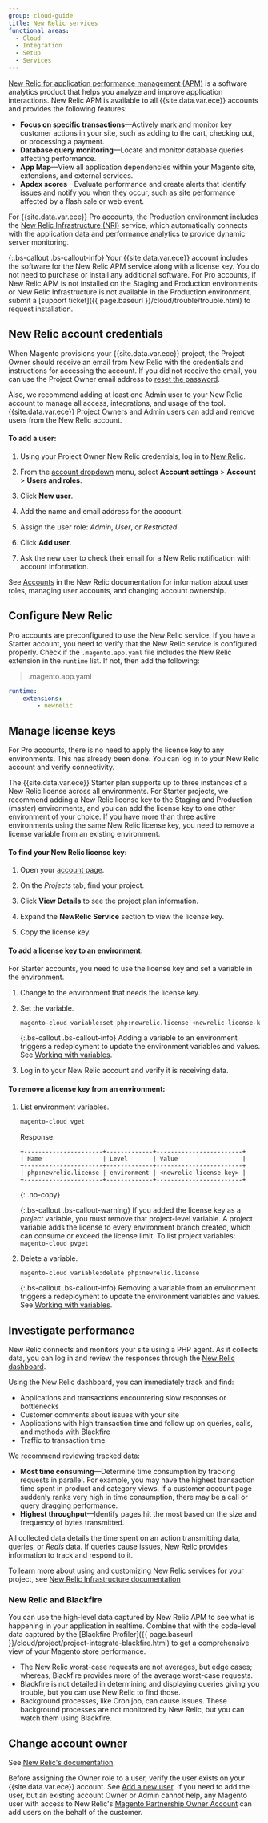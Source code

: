```yaml
---
group: cloud-guide
title: New Relic services
functional_areas:
  - Cloud
  - Integration
  - Setup
  - Services
---
```


[New Relic for application performance management (APM)](https://docs.newrelic.com/docs/apm/new-relic-apm/getting-started/introduction-new-relic-apm) is a software analytics product that helps you analyze and improve application interactions. New Relic APM is available to all {{site.data.var.ece}} accounts and provides the following features:

-  **Focus on specific transactions**—Actively mark and monitor key customer actions in your site, such as adding to the cart, checking out, or processing a payment.
-  **Database query monitoring**—Locate and monitor database queries affecting performance.
-  **App Map**—View all application dependencies within your Magento site, extensions, and external services.
-  **Apdex scores**—Evaluate performance and create alerts that identify issues and notify you when they occur, such as site performance affected by a flash sale or web event.

For {{site.data.var.ece}} Pro accounts, the Production environment includes the [New Relic Infrastructure (NRI)](https://newrelic.com/products/infrastructure) service, which automatically connects with the application data and performance analytics to provide dynamic server monitoring.

{:.bs-callout .bs-callout-info}
Your {{site.data.var.ece}} account includes the software for the New Relic APM service along with a license key. You do not need to purchase or install any additional software. For Pro accounts, if New Relic APM is not installed on the Staging and Production environments or New Relic Infrastructure is not available in the Production environment, submit a [support ticket]({{ page.baseurl }}/cloud/trouble/trouble.html) to request installation.

## New Relic account credentials

When Magento provisions your {{site.data.var.ece}} project, the Project Owner should receive an email from New Relic with the credentials and instructions for accessing the account. If you did not receive the email, you can use the Project Owner email address to [reset the password](https://rpm.newrelic.com/forgot_password).

Also, we recommend adding at least one Admin user to your New Relic account to manage all access, integrations, and usage of the tool. {{site.data.var.ece}} Project Owners and Admin users can add and remove users from the New Relic account.

#### To add a user:

1.  Using your Project Owner New Relic credentials, log in to [New Relic](https://login.newrelic.com/login).

1.  From the [account dropdown](https://docs.newrelic.com/docs/using-new-relic/welcome-new-relic/getting-started/glossary#account-dropdown) menu, select **Account settings** > **Account** > **Users and roles**.

1.  Click **New user**.

1.  Add the name and email address for the account.

1.  Assign the user role: *Admin*, *User*, or *Restricted*.

1.  Click **Add user**.

1.  Ask the new user to check their email for a New Relic notification with account information.

See [Accounts](https://docs.newrelic.com/docs/accounts/accounts) in the New Relic documentation for information about user roles, managing user accounts, and changing account ownership.

## Configure New Relic

Pro accounts are preconfigured to use the New Relic service. If you have a Starter account, you need to verify that the New Relic service is configured properly. Check if the `.magento.app.yaml` file includes the New Relic extension in the `runtime` list. If not, then add the following:

> .magento.app.yaml

```yaml
runtime:
    extensions:
        - newrelic
```

## Manage license keys

For Pro accounts, there is no need to apply the license key to any environments. This has already been done. You can log in to your New Relic account and verify connectivity.

The {{site.data.var.ece}} Starter plan supports up to three instances of a New Relic license across all environments. For Starter projects, we recommend adding a New Relic license key to the Staging and Production (master) environments, and you can add the license key to one other environment of your choice. If you have more than three active environments using the same New Relic license key, you need to remove a license variable from an existing environment.

#### To find your New Relic license key:

1.  Open your [account page](https://accounts.magento.cloud/user/).

1.  On the _Projects_ tab, find your project.

1.  Click **View Details** to see the project plan information.

1.  Expand the **NewRelic Service** section to view the license key.

1.  Copy the license key.

#### To add a license key to an environment:

For Starter accounts, you need to use the license key and set a variable in the environment.

1.  Change to the environment that needs the license key.

1.  Set the variable.

    ```bash
    magento-cloud variable:set php:newrelic.license <newrelic-license-key>
    ```

    {:.bs-callout .bs-callout-info}
    Adding a variable to an environment triggers a redeployment to update the environment variables and values. See [Working with variables]({{page.baseurl}}/cloud/env/working-with-variables.html).

1.  Log in to your New Relic account and verify it is receiving data.

#### To remove a license key from an environment:

1.  List environment variables.

    ```bash
    magento-cloud vget
    ```

    Response:

    ```terminal
    +----------------------+-------------+------------------------+
    | Name                 | Level       | Value                  |
    +----------------------+-------------+------------------------+
    | php:newrelic.license | environment | <newrelic-license-key> |
    +----------------------+-------------+------------------------+
    ```
    {: .no-copy}

    {:.bs-callout .bs-callout-warning}
    If you added the license key as a _project_ variable, you must remove that project-level variable. A project variable adds the license to every environment branch created, which can consume or exceed the license limit. To list project variables: `magento-cloud pvget`

1.  Delete a variable.

    ```bash
    magento-cloud variable:delete php:newrelic.license
    ```

    {:.bs-callout .bs-callout-info}
    Removing a variable from an environment triggers a redeployment to update the environment variables and values. See [Working with variables]({{page.baseurl}}/cloud/env/working-with-variables.html).

## Investigate performance

New Relic connects and monitors your site using a PHP agent. As it collects data, you can log in and review the responses through the [New Relic dashboard](https://docs.newrelic.com/docs/apm/applications-menu/monitoring/apm-overview-page).

Using the New Relic dashboard, you can immediately track and find:

-  Applications and transactions encountering slow responses or bottlenecks
-  Customer comments about issues with your site
-  Applications with high transaction time and follow up on queries, calls, and methods with Blackfire
-  Traffic to transaction time

We recommend reviewing tracked data:

-  **Most time consuming**—Determine time consumption by tracking requests in parallel. For example, you may have the highest transaction time spent in product and category views. If a customer account page suddenly ranks very high in time consumption, there may be a call or query dragging performance.
-  **Highest throughput**—Identify pages hit the most based on the size and frequency of bytes transmitted.

All collected data details the time spent on an action transmitting data, queries, or _Redis_ data. If queries cause issues, New Relic provides information to track and respond to it.

To learn more about using and customizing New Relic services for your project, see [New Relic Infrastructure documentation](https://docs.newrelic.com/docs/infrastructure/new-relic-infrastructure/getting-started/introduction-new-relic-infrastructure)

### New Relic and Blackfire

You can use the high-level data captured by New Relic APM to see what is happening in your application in realtime. Combine that with the code-level data captured by the [Blackfire Profiler]({{ page.baseurl }}/cloud/project/project-integrate-blackfire.html) to get a comprehensive view of your Magento store performance.

-  The New Relic worst-case requests are not averages, but edge cases; whereas, Blackfire provides more of the average worst-case requests.
-  Blackfire is not detailed in determining and displaying queries giving you trouble, but you can use New Relic to find those.
-  Background processes, like Cron job, can cause issues. These background processes are not monitored by New Relic, but you can watch them using Blackfire.

## Change account owner

See [New Relic's documentation][1].

Before assigning the Owner role to a user, verify the user exists on your {{site.data.var.ece}} account. See [Add a new user][2]. If you need to add the user, but an existing account Owner or Admin cannot help, any Magento user with access to New Relic's [Magento Partnership Owner Account][3] can add users on the behalf of the customer.

[1]: https://docs.newrelic.com/docs/accounts/accounts/roles-permissions/change-account-owner
[2]: https://docs.newrelic.com/docs/accounts/accounts/roles-permissions/add-update-users#adding_users
[3]: https://account.newrelic.com/accounts/1311131/users
